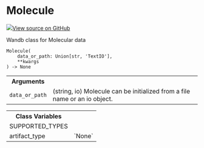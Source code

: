 # Molecule

<!-- Insert buttons and diff -->


[![](https://www.tensorflow.org/images/GitHub-Mark-32px.png)View source on GitHub](https://www.github.com/wandb/client/tree/5759bab2d/wandb/sdk/data_types.py#L772-L864)




Wandb class for Molecular data

<pre><code>Molecule(
    data_or_path: Union[str, 'TextIO'],
    **kwargs
) -> None</code></pre>



<!-- Placeholder for "Used in" -->


<!-- Tabular view -->
<table>
<tr><th>Arguments</th></tr>

<tr>
<td>
<code>data_or_path</code>
</td>
<td>
(string, io)
Molecule can be initialized from a file name or an io object.
</td>
</tr>
</table>





<!-- Tabular view -->
<table>
<tr><th>Class Variables</th></tr>

<tr>
<td>
SUPPORTED_TYPES<a id="SUPPORTED_TYPES"></a>
</td>
<td>

</td>
</tr><tr>
<td>
artifact_type<a id="artifact_type"></a>
</td>
<td>
`None`
</td>
</tr>
</table>

